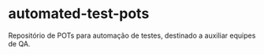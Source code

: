 # automated-test-pots
Repositório de POTs para automação de testes, destinado a auxiliar equipes de QA.
